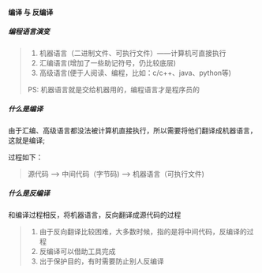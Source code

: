 #### 编译 与 反编译

##### 编程语言演变

> 1. 机器语言（二进制文件、可执行文件）——计算机可直接执行
> 2. 汇编语言(增加了一些助记符号，仍比较底层)
> 3. 高级语言(便于人阅读、编程，比如：c/c++、java、python等)
>
> PS: 机器语言就是交给机器用的，编程语言才是程序员的

##### 什么是编译

由于汇编、高级语言都没法被计算机直接执行，所以需要将他们翻译成机器语言，这就是编译;

过程如下：

> 源代码 ——> 中间代码（字节码) ——> 机器语言（可执行文件)

##### 什么是反编译

和编译过程相反，将机器语言，反向翻译成源代码的过程

> 1. 由于反向翻译比较困难，大多数时候，指的是将中间代码，反编译的过程
> 2. 反编译可以借助工具完成
> 3. 出于保护目的，有时需要防止别人反编译